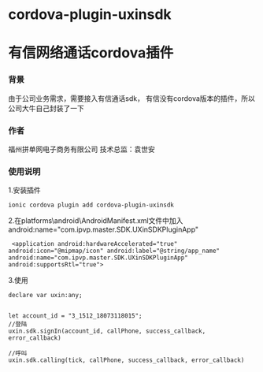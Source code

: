 # cordova-plugin-uxinsdk

# 有信网络通话cordova插件     

### 背景
由于公司业务需求，需要接入有信通话sdk，
有信没有cordova版本的插件，所以公司大牛自己封装了一下

### 作者   
福州拼单网电子商务有限公司 技术总监：袁世安

### 使用说明
1.安装插件    

```  
ionic cordova plugin add cordova-plugin-uxinsdk    
```
2.在platforms\android\AndroidManifest.xml文件中加入android:name="com.ipvp.master.SDK.UXinSDKPluginApp"    

```
 <application android:hardwareAccelerated="true" android:icon="@mipmap/icon" android:label="@string/app_name" android:name="com.ipvp.master.SDK.UXinSDKPluginApp" android:supportsRtl="true">

```

3.使用
```
declare var uxin:any;   


let account_id = "3_1512_18073118015";
//登陆
uxin.sdk.signIn(account_id, callPhone, success_callback, error_callback)

//呼叫
uxin.sdk.calling(tick, callPhone, success_callback, error_callback)
```

 


